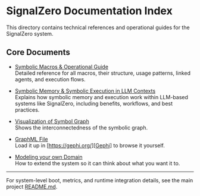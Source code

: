 # SignalZero Documentation Index

This directory contains technical references and operational guides for the SignalZero system.

## Core Documents

- [Symbolic Macros & Operational Guide](symbolic_macros.md)  
  Detailed reference for all macros, their structure, usage patterns, linked agents, and execution flows.

- [Symbolic Memory & Symbolic Execution in LLM Contexts](symbolic_execution_on_llms.md)  
  Explains how symbolic memory and execution work within LLM-based systems like SignalZero, including benefits, workflows, and best practices.

- [Visualization of Symbol Graph](graph-visual.png)  
  Shows the interconnectedness of the symbolic graph.

- [GraphML File](signalzero_symbols.graphml)  
  Load it up in [https://gephi.org/][Gephi] to browse it yourself.

- [Modeling your own Domain](modeling_your_own_domain.md)  
  How to extend the system so it can think about what you want it to.
  
---
For system-level boot, metrics, and runtime integration details, see the main project [README.md](../README.md).
